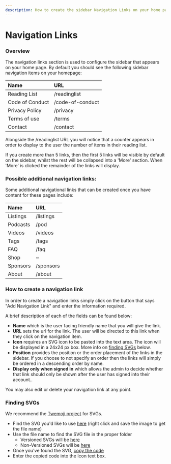 ```yaml
---
description: How to create the sidebar Navigation Links on your home page
---
```


# Navigation Links

### Overview

The navigation links section is used to configure the sidebar that appears on your home page. By default you should see the following sidebar navigation items on your homepage:

| Name | URL |
| :--- | :--- |
| Reading List | /readinglist |
| Code of Conduct | /code-of-conduct |
| Privacy Policy | /privacy |
| Terms of use | /terms |
| Contact | /contact |

Alongside the /readinglist URL you will notice that a counter appears in order to display to the user the number of items in their reading list. 

If you create more than 5 links, then the first 5 links will be visible by default on the sidebar, whilst the rest will be collapsed into a 'More' section. When 'More' is clicked the remainder of the links will display.   

### Possible additional navigation links:

Some additional navigational links that can be created once you have content for these pages include:

| Name  | URL |
| :--- | :--- |
| Listings | /listings |
| Podcasts | /pod |
| Videos | /videos |
| Tags  | /tags |
| FAQ | /faq |
| Shop | ~ |
| Sponsors  | /sponsors |
| About | /about |

### How to create a navigation link

In order to create a navigation links simply click on the button that says "Add Navigation Link" and enter the information required. 

A brief description of each of the fields can be found below:

* **Name** which is the user facing friendly name that you will give the link.
* **URL** sets the url for the link. The user will be directed to this link when they click on the navigation item.
* **Icon** requires an SVG icon to be pasted into the text area. The icon will be displayed in a 24x24 px box. More info on [finding SVGs](navigation-links.md#finding-svgs) below.
* **Position** provides the position or the order placement of the links in the sidebar. If you choose to not specify an order then the links will simply be ordered in a descending order by name. 
* **Display only when signed in** which allows the admin to decide whether that link should only be shown after the user has signed into their account..

You may also edit or delete your navigation link at any point. 

### Finding SVGs

We recommend the [Twemoji project](https://twemoji.twitter.com/) for SVGs.

* Find the SVG you'd like to use [here](https://twitter.github.io/twemoji/v/latest/preview.html) \(right click and save the image to get the file name\)
* Use the file name to find the SVG file in the proper folder
  * Versioned SVGs will be [here](https://github.com/twitter/twemoji/tree/gh-pages/v)
  * Non-Versioned SVGs will be [here](https://github.com/twitter/twemoji/tree/gh-pages/svg)
* Once you've found the SVG, [copy the code](https://p241.p3.n0.cdn.getcloudapp.com/items/qGuvEKA9/Screen%20Recording%202020-10-15%20at%2012.35.11%20PM.mp4)
* Enter the copied code into the Icon text box.

